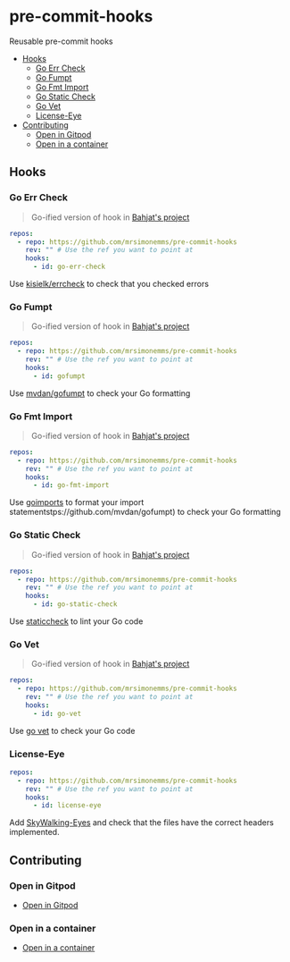 # pre-commit-hooks

Reusable pre-commit hooks

<!-- toc -->

* [Hooks](#hooks)
  * [Go Err Check](#go-err-check)
  * [Go Fumpt](#go-fumpt)
  * [Go Fmt Import](#go-fmt-import)
  * [Go Static Check](#go-static-check)
  * [Go Vet](#go-vet)
  * [License-Eye](#license-eye)
* [Contributing](#contributing)
  * [Open in Gitpod](#open-in-gitpod)
  * [Open in a container](#open-in-a-container)

<!-- Regenerate with "pre-commit run -a markdown-toc" -->

<!-- tocstop -->

## Hooks

### Go Err Check

> Go-ified version of hook in [Bahjat's project](https://github.com/Bahjat/pre-commit-golang)

```yaml
repos:
  - repo: https://github.com/mrsimonemms/pre-commit-hooks
    rev: "" # Use the ref you want to point at
    hooks:
      - id: go-err-check
```

Use [kisielk/errcheck](https://github.com/kisielk/errcheck) to check that you
checked errors

### Go Fumpt

> Go-ified version of hook in [Bahjat's project](https://github.com/Bahjat/pre-commit-golang)

```yaml
repos:
  - repo: https://github.com/mrsimonemms/pre-commit-hooks
    rev: "" # Use the ref you want to point at
    hooks:
      - id: gofumpt
```

Use [mvdan/gofumpt](https://github.com/mvdan/gofumpt) to check your Go formatting

### Go Fmt Import

> Go-ified version of hook in [Bahjat's project](https://github.com/Bahjat/pre-commit-golang)

```yaml
repos:
  - repo: https://github.com/mrsimonemms/pre-commit-hooks
    rev: "" # Use the ref you want to point at
    hooks:
      - id: go-fmt-import
```

Use [goimports](https://pkg.go.dev/golang.org/x/tools/cmd/goimports) to format
your import statementstps://github.com/mvdan/gofumpt) to check your Go formatting

### Go Static Check

> Go-ified version of hook in [Bahjat's project](https://github.com/Bahjat/pre-commit-golang)

```yaml
repos:
  - repo: https://github.com/mrsimonemms/pre-commit-hooks
    rev: "" # Use the ref you want to point at
    hooks:
      - id: go-static-check
```

Use [staticcheck](https://staticcheck.dev) to lint your Go code

### Go Vet

> Go-ified version of hook in [Bahjat's project](https://github.com/Bahjat/pre-commit-golang)

```yaml
repos:
  - repo: https://github.com/mrsimonemms/pre-commit-hooks
    rev: "" # Use the ref you want to point at
    hooks:
      - id: go-vet
```

Use [go vet](https://pkg.go.dev/cmd/vet) to check your Go code

### License-Eye

```yaml
repos:
  - repo: https://github.com/mrsimonemms/pre-commit-hooks
    rev: "" # Use the ref you want to point at
    hooks:
      - id: license-eye
```

Add [SkyWalking-Eyes](https://github.com/apache/skywalking-eyes) and check that
the files have the correct headers implemented.

## Contributing

### Open in Gitpod

* [Open in Gitpod](https://gitpod.io/from-referrer/)

### Open in a container

* [Open in a container](https://code.visualstudio.com/docs/devcontainers/containers)
